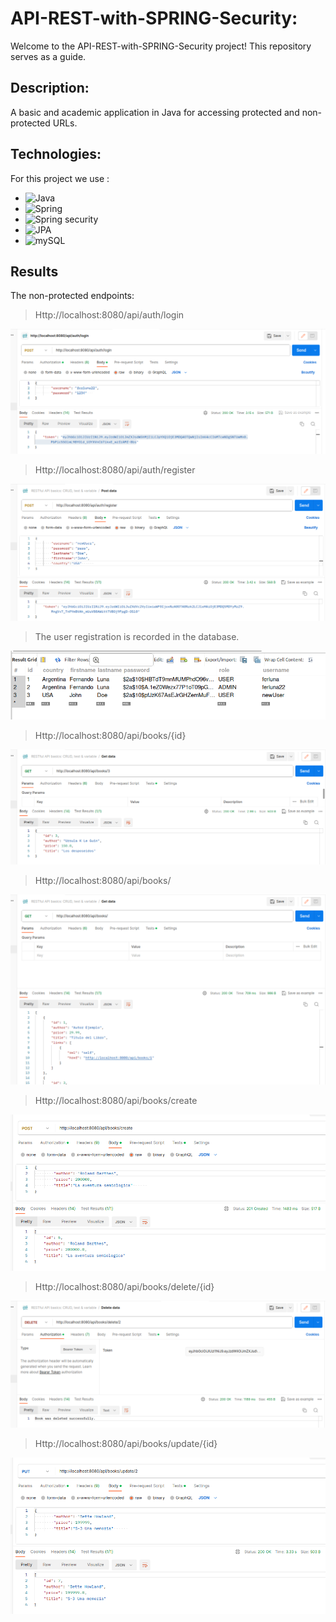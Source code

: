 # API-REST-with-SPRING-Security:

Welcome to the API-REST-with-SPRING-Security project! This repository serves as a guide.

## Description:

A basic and academic application in Java for accessing protected and non-protected URLs.

## Technologies:

For this project we use :
- ![Java](https://img.shields.io/badge/Java-ED8B00?style=for-the-badge&logo=JAVA&color=black)
- ![Spring](https://img.shields.io/badge/SPRING-6DB33F?style=for-the-badge&logo=Spring&logoColor=spring&color=spring)
- ![Spring security](https://img.shields.io/badge/SPRING-SECURITY-6DB33F?style=for-the-badge&logo=Spring&logoColor=spring&color=spring)
- ![JPA](https://img.shields.io/badge/JPA-HIBERNATE-6DB33F?style=for-the-badge&logo=Spring&logoColor=spring&color=spring)
- ![mySQL](https://img.shields.io/badge/MySQL-00000F?style=for-the-badge&logo=mysql&logoColor=white) 

## Results

The non-protected endpoints:

>  Http://localhost:8080/api/auth/login
>
![img](https://raw.githubusercontent.com/Fer22luna/API-REST-with-SPRING-Security/main/src/main/resources/static/login.png)

>  Http://localhost:8080/api/auth/register
>
![img](https://raw.githubusercontent.com/Fer22luna/API-REST-with-SPRING-Security/main/src/main/resources/static/register.png)


> The user registration is recorded in the database.

![img](https://raw.githubusercontent.com/Fer22luna/API-REST-with-SPRING-Security/main/src/main/resources/static/data.png)

>  Http://localhost:8080/api/books/{id}
>

![img](https://raw.githubusercontent.com/Fer22luna/API-REST-with-SPRING-Security/main/src/main/resources/static/getById.png)

> Http://localhost:8080/api/books/
> 

![img](https://raw.githubusercontent.com/Fer22luna/API-REST-with-SPRING-Security/main/src/main/resources/static/findAll.png)

> Http://localhost:8080/api/books/create
> 

![img](https://raw.githubusercontent.com/Fer22luna/API-REST-with-SPRING-Security/main/src/main/resources/static/create.png)


> Http://localhost:8080/api/books/delete/{id}
> 
![img](https://raw.githubusercontent.com/Fer22luna/API-REST-with-SPRING-Security/main/src/main/resources/static/delete.png)

> Http://localhost:8080/api/books/update/{id}
> 
![img](https://raw.githubusercontent.com/Fer22luna/API-REST-with-SPRING-Security/main/src/main/resources/static/update.png)


